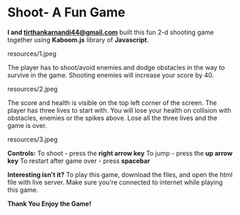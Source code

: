 # Shoot- A Fun Game
**I and tirthankarnandi44@gmail.com** built this fun 2-d shooting game
together using **Kaboom.js** library of **Javascript**.

resources/1.jpeg

The player has to shoot/avoid enemies and dodge obstacles in the way to survive in the game. 
Shooting enemies will increase your score by 40.

resources/2.jpeg

The score and health is visible on the top left corner of the screen.
The player has three lives to start with.
You will lose your health on collision with obstacles, enemies or the spikes above.
Lose all the three lives and the game is over.

resources/3.jpeg


**Controls:**
To shoot - press the **right arrow key**
To jump - press the **up arrow key**
To restart after game over - press **spacebar**

**Interesting isn't it?**
To play this game, download the files, and open the html file with live server.
Make sure you're connected to internet while playing this game.

**Thank You**
**Enjoy the Game!**

